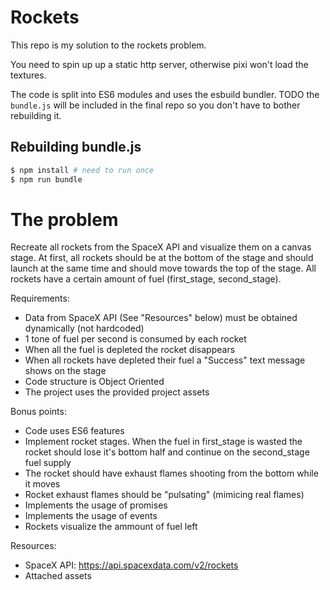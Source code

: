 # Rockets

This repo is my solution to the rockets problem.

You need to spin up up a static http server, otherwise pixi won't load the textures.

The code is split into ES6 modules and uses the esbuild bundler. 
TODO the `bundle.js` will be included in the final repo so you don't have to bother rebuilding it.


## Rebuilding bundle.js
```bash
$ npm install # need to run once
$ npm run bundle
```

# The problem
Recreate all rockets from the SpaceX API and visualize them on a canvas stage. At first, all rockets should be at the bottom of the stage and should launch at the same time and should move towards the top of the stage. All rockets have a certain amount of fuel (first_stage, second_stage).

Requirements:
- Data from SpaceX API (See "Resources" below) must be obtained dynamically (not hardcoded)
- 1 tone of fuel per second is consumed by each rocket
- When all the fuel is depleted the rocket disappears
- When all rockets have depleted their fuel a "Success" text message shows on the stage
- Code structure is Object Oriented
- The project uses the provided project assets

Bonus points:
- Code uses ES6 features
- Implement rocket stages. When the fuel in first_stage is wasted the rocket should lose it's bottom half and continue on the second_stage fuel supply
- The rocket should have exhaust flames shooting from the bottom while it moves
- Rocket exhaust flames should be "pulsating" (mimicing real flames)
- Implements the usage of promises
- Implements the usage of events
- Rockets visualize the ammount of fuel left

Resources: 
- SpaceX API: https://api.spacexdata.com/v2/rockets
- Attached assets

